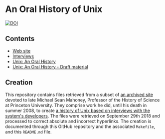 # An Oral History of Unix

[![DOI](https://zenodo.org/badge/DOI/10.5281/zenodo.2525529.svg)](https://doi.org/10.5281/zenodo.2525529)

## Contents
* [Web site](https://dspinellis.github.io/oral-history-of-unix/index.html)
* [Interviews](https://dspinellis.github.io/oral-history-of-unix/Mahoney/unixhistory.htm)
* [Unix: An Oral History](https://dspinellis.github.io/oral-history-of-unix/frs122/unixhist/finalhis.htm)
* [Unix: An Oral History - Draft material](https://dspinellis.github.io/oral-history-of-unix/frs122/unixhist/oralhistory.htm)

## Creation
This repository contains files retrieved from a subset of
[an archived site](https://web.archive.org/web/20211215212716/https://www.princeton.edu/~hos/Mahoney/)
devoted to late Michael Sean Mahoney, Professor of the History of Science at
Princeton University.
They comprise work he did, until his death in summer 2008, to create
[a history of Unix based on interviews with the system's developers](https://www.princeton.edu/~hos/Mahoney/unixhistory.htm).
The files were retrieved on September 29th 2018 and processed to correct
absolute and incorrect hyperlinks.
The creation is documented through this GitHub repository and
the associated `Makefile`, and this `README.md` file.


